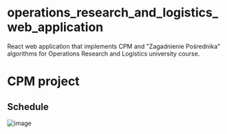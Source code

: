 # operations_research_and_logistics_web_application
React web application that implements CPM and "Zagadnienie Pośrednika" algorithms for Operations Research and Logistics university course.

# CPM project

## Schedule

![image](https://github.com/aizzy1337/operations_research_and_logistics_web_application/assets/74303919/73165655-cbe3-46bd-b915-815c5b9fcf60)

